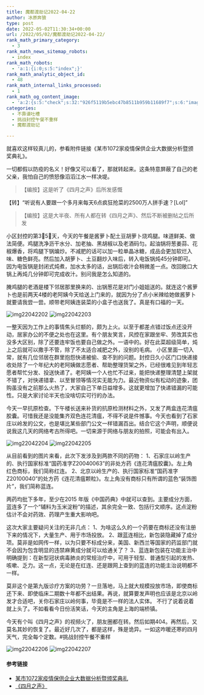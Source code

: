 ```yaml
---
title: 魔都渡劫记2022-04-22
author: 冰原奔狼
type: post
date: 2022-05-02T11:30:34+00:00
url: /2022/05/02/魔都渡劫记2022-04-22/
rank_math_primary_category:
  - 3
rank_math_news_sitemap_robots:
  - index
rank_math_robots:
  - 'a:1:{i:0;s:5:"index";}'
rank_math_analytic_object_id:
  - 48
rank_math_internal_links_processed:
  - 1
rank_math_og_content_image:
  - 'a:2:{s:5:"check";s:32:"926f5119b5ebc47b8511b959b11689f7";s:6:"images";a:0:{}}'
categories:
  - 不靠谱吐槽
  - 挑战封控午餐不重样
  - 魔都渡劫记

---
```

就喜欢这样较真儿的，参看附件链接《某市1072家疫情保供企业大数据分析暨颁奖典礼》。

一切都假以防疫的名义！好像又可以看了，那就转起来。这条特意屏蔽了自己的老父亲，我怕自己的愤怒像滔滔江水一样决堤。

> 【编按】这是听了《四月之声》后所发感慨

【转】“听说有人要跟一个多月来每天6点疯狂抢菜的2500万人拼手速？[Lol]”

> 【编按】这是大半夜、所有人都在转《四月之声》、然后不断被删帖之后所发

小区封控的第3⃣️5⃣️天，今天的午餐是酱萝卜配土豆胡萝卜烧鸡腿。味道鲜美、做法简便。鸡腿洗净沥干水分、加老抽、黑胡椒以及老酒码匀。起油锅将葱姜蒜、花椒爆香，将鸡腿下锅煸炒。不减肥的话可以加一粒单晶冰糖，成品会更加软烂入味、糖色鲜亮。然后加入胡萝卜、土豆翻炒入味后，转入电饭锅炖45分钟即可。因为电饭锅是封闭式炖煮，加水太多的话，出锅后收汁会稍微差一点。改回敞口大锅上再炖几分钟即可完成收汁。别问我是怎么知道的。

腌鸡腿的老酒是楼下邻居那里换来的、出锅葱花是对门小姐姐送的。就连这个酱萝卜也是前两天4楼的老阿姨今天给送上门来的，就因为分了点小米辣给她做酱萝卜就要请我尝一尝。顺带老阿姨连装菜的小盒子也送我了。真是有口福的一天。

<img decoding="async" src="https://i0.wp.com/s2.loli.net/2022/05/02/elRA8tJ9h1kjFaZ.jpg?w=640&#038;ssl=1" alt="img22042202" data-recalc-dims="1" />
<img decoding="async" src="https://i0.wp.com/s2.loli.net/2022/05/02/4FgyaVvXJu2bQ3o.jpg?w=640&#038;ssl=1" alt="img22042203" data-recalc-dims="1" />

一整天因为工作上的事情焦头烂额的，颇为上火。以至于都差点错过饭点还没开动，居家办公的不便之处也在这里。有个朋友笑言，风控在家跟坐牢、劳改其实也没多大区别，除了还要连牢饭也要自己做之外。一语中的。好在此菜超级简单，炖上之后就可以撒手不管，除了不太适合减肥之外，没别的毛病。
小区里面一切入常，就有几位邻居在群里抱怨快递被偷、查不到的问题。封控日久小区门口快递接收处除了一个年纪大的老阿姨做志愿者、帮助整理货架之外，已经很难见到年轻志愿者帮忙分发、投送快递了。老阿姨一个人也忙不过来，能把快递整理清楚上架就不错了，对快递错拿、以至冒领等情况实无能为力。最近物资似有松动的迹象，团购虽没有之前那么火热了，大家自己下单日益增多。这就更增加了快递错漏的可能性。只是大家讨论半天也没啥切实可行的办法。

今天一早抗原检查。下午楼长送来补货的抗原检测材料之外，又发了两盒连花清瘟胶囊。可惜我还是没能集齐双色连花清瘟，不得不说是件憾事。今天也看到了石家庄以岭发的公文，也是堪比某些部门公文一样错漏百出。结合它这个声明，顺便说说我这几天的网络考古所得吧。一切来源于网络与朋友的拍照，可能会有出入。

<img decoding="async" src="https://i0.wp.com/s2.loli.net/2022/05/02/TQ5zFBmVS8JKajX.jpg?w=640&#038;ssl=1" alt="img22042204" data-recalc-dims="1" />
<img decoding="async" src="https://i0.wp.com/s2.loli.net/2022/05/02/5EImZKjTLcP2Qli.jpg?w=640&#038;ssl=1" alt="img22042205" data-recalc-dims="1" />

从目前看到的图片来看，此次下发涉及到两款不同的药物：
1、石家庄以岭生产的、执行国家标准“国药准字Z20040063”的非处方药《连花清瘟胶囊》。左上角红色商标，我们简称红连。
2、北京以岭生产的、执行国家标准“国药准字Z20100040”的处方药《连花清瘟颗粒》。左上角没有商标只有所谓的蓝色“装饰图片”，我们简称蓝连。

两药均批下多年，至少在2015 年版《中国药典》中就可以查到。主要成分方面，蓝连多了一个“辅料为玉米淀粉”的描述，其余完全一致、包括行文顺序。这点淀粉估计不会对药效、药理产生重大影响吧。

这次大家主要疑问关注的无非几点：
1、为啥这么久的一个药要在商标还没有注册下来的情况下，大量生产、用于市场投放。
2、跟蓝连相比，新包装隐藏掉了成分项。莫非是如网传一样，以为只要不标成分来，美国、新西兰等国家的药监部门就不会因为包含明显的违禁麻黄成分就可以给通关了？
3、蓝连新包装在功能主治中明确提到：在新型冠状病毒肺炎的常规治疗中，可用于轻型、普通型引起的发热、咳嗽、乏力。这一点，无论是在红连、还是跟网上查到的蓝连的功能主治说明都不一样。

莫非这个是第九版诊疗方案的功劳？一旦落地，马上就大规模投放市场，即使商标还下来、即使临床二期数十年都不出结果。再说，就算要发声明也应该是北京以岭发才合适吧，关你石家庄以岭何事，毕竟是不一样的法人实体。
不行了说着说着就上头了。不如看看今日份活笑话，今天的主角是上海的端桥镇。

今天有个叫《四月之声》的视频火了，朋友圈都在转。然后如期404。再然后，又莫名其妙的恢复了。最近好几次了，都是这样，殊是诡异。一如这咋暖还寒的四月天气，完全每个定数。#挑战封控午餐不重样

<img decoding="async" src="https://i0.wp.com/s2.loli.net/2022/05/02/9DrOckeF4ZQafu3.jpg?w=640&#038;ssl=1" alt="img22042206" data-recalc-dims="1" />
<img decoding="async" src="https://i0.wp.com/s2.loli.net/2022/05/02/Rp78dUNjZka4LJF.jpg?w=640&#038;ssl=1" alt="img22042207" data-recalc-dims="1" />

#### 参考链接

  * [某市1072家疫情保供企业大数据分析暨颁奖典礼][1]
  * [《四月之声》][2]

 [1]: https://mp.weixin.qq.com/s/2QdJhPA7m8HE46NXfSARig
 [2]: https://www.youtube.com/watch?v=38_thLXNHY8&t=16s
